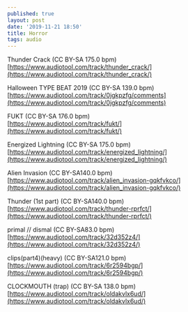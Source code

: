 ```yaml
---
published: true
layout: post
date: '2019-11-21 18:50'
title: Horror
tags: audio 
---
```


Thunder Crack (CC BY-SA 175.0 bpm)  
[https://www.audiotool.com/track/thunder_crack/](https://www.audiotool.com/track/thunder_crack/)

Halloween TYPE BEAT 2019 (CC BY-SA 139.0 bpm)  
[https://www.audiotool.com/track/0jgkpzfg/comments](https://www.audiotool.com/track/0jgkpzfg/comments)

FUKT (CC BY-SA 176.0 bpm)  
[https://www.audiotool.com/track/fukt/](https://www.audiotool.com/track/fukt/)

Energized Lightning (CC BY-SA 175.0 bpm)  
[https://www.audiotool.com/track/energized_lightning/](https://www.audiotool.com/track/energized_lightning/)

Alien Invasion (CC BY-SA140.0 bpm)  
[https://www.audiotool.com/track/alien_invasion-gqkfvkco/](https://www.audiotool.com/track/alien_invasion-gqkfvkco/)

Thunder (1st part) (CC BY-SA140.0 bpm)  
[https://www.audiotool.com/track/thunder-rprfct/](https://www.audiotool.com/track/thunder-rprfct/)

primal // dismal (CC BY-SA83.0 bpm)  
[https://www.audiotool.com/track/32d352z4/](https://www.audiotool.com/track/32d352z4/)

clips(part4)(heavy) (CC BY-SA121.0 bpm)  
[https://www.audiotool.com/track/6r2594bgp/](https://www.audiotool.com/track/6r2594bgp/)

CLOCKMOUTH (trap) (CC BY-SA 138.0 bpm)  
[https://www.audiotool.com/track/oldakvlx6ud/](https://www.audiotool.com/track/oldakvlx6ud/)
